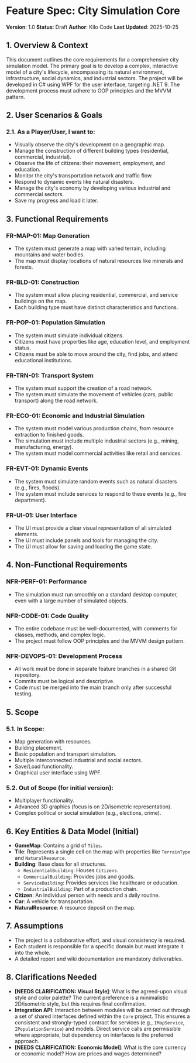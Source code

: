 # Feature Spec: City Simulation Core

**Version**: 1.0
**Status**: Draft
**Author**: Kilo Code
**Last Updated**: 2025-10-25

## 1. Overview & Context

This document outlines the core requirements for a comprehensive city simulation model. The primary goal is to develop a complex, interactive model of a city's lifecycle, encompassing its natural environment, infrastructure, social dynamics, and industrial sectors. The project will be developed in C# using WPF for the user interface, targeting .NET 9. The development process must adhere to OOP principles and the MVVM pattern.

## 2. User Scenarios & Goals

### 2.1. As a Player/User, I want to:
-   Visually observe the city's development on a geographic map.
-   Manage the construction of different building types (residential, commercial, industrial).
-   Observe the life of citizens: their movement, employment, and education.
-   Monitor the city's transportation network and traffic flow.
-   Respond to dynamic events like natural disasters.
-   Manage the city's economy by developing various industrial and commercial sectors.
-   Save my progress and load it later.

## 3. Functional Requirements

### FR-MAP-01: Map Generation
- The system must generate a map with varied terrain, including mountains and water bodies.
- The map must display locations of natural resources like minerals and forests.

### FR-BLD-01: Construction
- The system must allow placing residential, commercial, and service buildings on the map.
- Each building type must have distinct characteristics and functions.

### FR-POP-01: Population Simulation
- The system must simulate individual citizens.
- Citizens must have properties like age, education level, and employment status.
- Citizens must be able to move around the city, find jobs, and attend educational institutions.

### FR-TRN-01: Transport System
- The system must support the creation of a road network.
- The system must simulate the movement of vehicles (cars, public transport) along the road network.

### FR-ECO-01: Economic and Industrial Simulation
- The system must model various production chains, from resource extraction to finished goods.
- The simulation must include multiple industrial sectors (e.g., mining, manufacturing, energy).
- The system must model commercial activities like retail and services.

### FR-EVT-01: Dynamic Events
- The system must simulate random events such as natural disasters (e.g., fires, floods).
- The system must include services to respond to these events (e.g., fire department).

### FR-UI-01: User Interface
- The UI must provide a clear visual representation of all simulated elements.
- The UI must include panels and tools for managing the city.
- The UI must allow for saving and loading the game state.

## 4. Non-Functional Requirements

### NFR-PERF-01: Performance
- The simulation must run smoothly on a standard desktop computer, even with a large number of simulated objects.

### NFR-CODE-01: Code Quality
- The entire codebase must be well-documented, with comments for classes, methods, and complex logic.
- The project must follow OOP principles and the MVVM design pattern.

### NFR-DEVOPS-01: Development Process
- All work must be done in separate feature branches in a shared Git repository.
- Commits must be logical and descriptive.
- Code must be merged into the main branch only after successful testing.

## 5. Scope

### 5.1. In Scope:
-   Map generation with resources.
-   Building placement.
-   Basic population and transport simulation.
-   Multiple interconnected industrial and social sectors.
-   Save/Load functionality.
-   Graphical user interface using WPF.

### 5.2. Out of Scope (for initial version):
-   Multiplayer functionality.
-   Advanced 3D graphics (focus is on 2D/isometric representation).
-   Complex political or social simulation (e.g., elections, crime).

## 6. Key Entities & Data Model (Initial)

-   **GameMap**: Contains a grid of `Tiles`.
-   **Tile**: Represents a single cell on the map with properties like `TerrainType` and `NaturalResource`.
-   **Building**: Base class for all structures.
    -   `ResidentialBuilding`: Houses `Citizens`.
    -   `CommercialBuilding`: Provides jobs and goods.
    -   `ServiceBuilding`: Provides services like healthcare or education.
    -   `IndustrialBuilding`: Part of a production chain.
-   **Citizen**: An individual person with needs and a daily routine.
-   **Car**: A vehicle for transportation.
-   **NaturalResource**: A resource deposit on the map.

## 7. Assumptions

-   The project is a collaborative effort, and visual consistency is required.
-   Each student is responsible for a specific domain but must integrate it into the whole.
-   A detailed report and wiki documentation are mandatory deliverables.

## 8. Clarifications Needed

-   **[NEEDS CLARIFICATION: Visual Style]**: What is the agreed-upon visual style and color palette? The current preference is a minimalistic 2D/isometric style, but this requires final confirmation.
-   **Integration API**: Interaction between modules will be carried out through a set of shared interfaces defined within the `Core` project. This ensures a consistent and strongly-typed contract for services (e.g., `IMapService`, `IPopulationService`) and models. Direct service calls are permissible where appropriate, but dependency on interfaces is the preferred approach.
-   **[NEEDS CLARIFICATION: Economic Model]**: What is the core currency or economic model? How are prices and wages determined?
